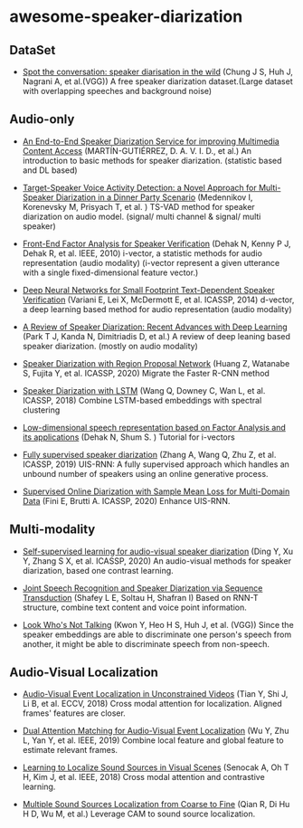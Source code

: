 # awesome-speaker-diarization
## DataSet
- [Spot the conversation: speaker diarisation in the wild](https://arxiv.org/abs/2007.01216) (Chung J S, Huh J, Nagrani A, et al.(VGG))
A free speaker diarization dataset.(Large dataset with overlapping speeches and background noise)
## Audio-only
- [An End-to-End Speaker Diarization Service for improving Multimedia Content Access](https://nem-initiative.org/wp-content/uploads/2020/07/1-4-an_end_to_end_speaker_diarization_service_for_improving_multimedia_content_access.pdf) (MARTÍN-GUTIÉRREZ, D. A. V. I. D., et al.)
An introduction to basic methods for speaker diarization. (statistic based and DL based)

- [Target-Speaker Voice Activity Detection: a Novel Approach for Multi-Speaker Diarization in a Dinner Party Scenario](https://arxiv.org/abs/2005.07272) (Medennikov I, Korenevsky M, Prisyach T, et al. )
TS-VAD method for speaker diarization on audio model. (signal/ multi channel & signal/ multi speaker)

- [Front-End Factor Analysis for Speaker Verification](https://ieeexplore.ieee.org/abstract/document/5545402/) (Dehak N, Kenny P J, Dehak R, et al. IEEE, 2010)
i-vector, a statistic methods for audio representation (audio modality) (i-vector represent a given utterance with a single fixed-dimensional feature vector.)

- [Deep Neural Networks for Small Footprint Text-Dependent Speaker Verification](https://ieeexplore.ieee.org/abstract/document/6854363) (Variani E, Lei X, McDermott E, et al. ICASSP, 2014)
d-vector, a deep learning based method for audio representation (audio modality)

- [A Review of Speaker Diarization: Recent Advances with Deep Learning](https://arxiv.org/abs/2101.09624) (Park T J, Kanda N, Dimitriadis D, et al.)
A review of deep leaning based speaker diarization. (mostly on audio modality)

- [Speaker Diarization with Region Proposal Network](https://arxiv.org/abs/2002.06220) (Huang Z, Watanabe S, Fujita Y, et al. ICASSP, 2020)
Migrate the Faster R-CNN method


- [Speaker Diarization with LSTM](https://arxiv.org/abs/1710.10468) (Wang Q, Downey C, Wan L, et al. ICASSP, 2018) 
Combine LSTM-based embeddings with spectral clustering


- [Low-dimensional speech representation based on Factor Analysis and its applications](http://people.csail.mit.edu/sshum/talks/ivector_tutorial_interspeech_27Aug2011.pdf) (Dehak N, Shum S. )
Tutorial for i-vectors


- [Fully supervised speaker diarization](https://ieeexplore.ieee.org/abstract/document/8683892) (Zhang A, Wang Q, Zhu Z, et al. ICASSP, 2019)
UIS-RNN: A fully supervised approach which handles an unbound number of speakers using an online generative process.

- [Supervised Online Diarization with Sample Mean Loss for Multi-Domain Data](https://ieeexplore.ieee.org/abstract/document/9053477) (Fini E, Brutti A. ICASSP, 2020)
Enhance UIS-RNN.




## Multi-modality
- [Self-supervised learning for audio-visual speaker diarization](https://ieeexplore.ieee.org/abstract/document/9054376) (Ding Y, Xu Y, Zhang S X, et al. ICASSP, 2020)
An audio-visual methods for speaker diarization, based one contrast learning.

- [Joint Speech Recognition and Speaker Diarization via Sequence Transduction](https://arxiv.org/abs/1907.05337) (Shafey L E, Soltau H, Shafran I)
Based on RNN-T structure, combine text content and voice point information.

- [Look Who's Not Talking](https://arxiv.org/abs/2011.14885) (Kwon Y, Heo H S, Huh J, et al. (VGG))
Since the speaker embeddings are able to discriminate one person's speech from another, it might be able to discriminate speech from non-speech.


 ## Audio-Visual Localization
 - [Audio-Visual Event Localization in Unconstrained Videos](https://openaccess.thecvf.com/content_ECCV_2018/html/Yapeng_Tian_Audio-Visual_Event_Localization_ECCV_2018_paper.html) (Tian Y, Shi J, Li B, et al. ECCV, 2018)
 Cross modal attention for localization. Aligned frames' features are closer.
 
 - [Dual Attention Matching for Audio-Visual Event Localization](https://openaccess.thecvf.com/content_ICCV_2019/html/Wu_Dual_Attention_Matching_for_Audio-Visual_Event_Localization_ICCV_2019_paper.html) (Wu Y, Zhu L, Yan Y, et al. IEEE, 2019)
 Combine local feature and global feature to estimate relevant frames.
 
 - [Learning to Localize Sound Sources in Visual Scenes](https://openaccess.thecvf.com/content_cvpr_2018/html/Senocak_Learning_to_Localize_CVPR_2018_paper.html) (Senocak A, Oh T H, Kim J, et al. IEEE, 2018)
Cross modal attention and contrastive learning. 

- [Multiple Sound Sources Localization from Coarse to Fine](https://link.springer.com/content/pdf/10.1007/978-3-030-58565-5_18.pdf) (Qian R, Di Hu H D, Wu M, et al.) 
Leverage CAM to sound source localization.
 
